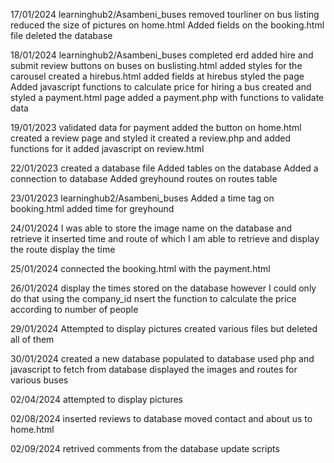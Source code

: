 17/01/2024
learninghub2/Asambeni_buses
removed tourliner on bus listing
reduced the size of pictures on home.html
Added fields on the booking.html file
deleted the database

18/01/2024
learninghub2/Asambeni_buses
completed erd 
added hire and submit review buttons on buses on buslisting.html
added styles for the carousel
created a hirebus.html
added fields at hirebus 
styled the page
Added javascript functions to calculate price for hiring a bus
created and styled a payment.html page
added a payment.php with functions to validate data

19/01/2023
validated data for payment 
added the button on home.html
created a review page and styled it
created a review.php and added functions for it
added javascript on review.html

22/01/2023
created a database file
Added tables on the database
Added a connection to database
Added  greyhound routes on routes table

23/01/2023
learninghub2/Asambeni_buses
Added a time tag on booking.html
added time for greyhound

24/01/2024
 I was able to store the image name on the database and retrieve it 
 inserted time and route of which I am able to retrieve and display the route
  display the time

  25/01/2024
  connected the booking.html with the payment.html

26/01/2024
  display the times stored on the database however I could only do that using the company_id
  nsert the function to calculate the price according to number of people

29/01/2024
Attempted to display pictures created various files but deleted all of them

30/01/2024 
created a new database 
populated to database
used php and javascript to fetch from database
displayed the images and routes for various buses



02/04/2024
attempted to display pictures


02/08/2024
inserted reviews to database
moved contact and about us to home.html

02/09/2024
retrived comments from the database
update scripts 
